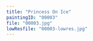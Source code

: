 ```yaml
---
title: "Princess On Ice"
paintingID: "00003"
file: "00003.jpg"
lowResfile: "00003-lowres.jpg"
---
```


